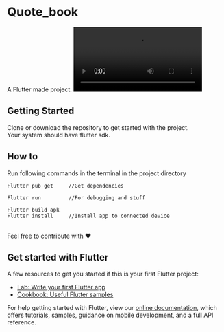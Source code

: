 # Quote_book

A Flutter made project.
![Flutter demo app](demo/demo-app.mp4)

## Getting Started
Clone or download the repository to get started with the project.<br>
Your system should have flutter sdk.<br>

## How to
Run following commands in the terminal in the project directory
```
Flutter pub get     //Get dependencies
```
```
Flutter run         //For debugging and stuff
```
```
Flutter build apk 
Flutter install     //Install app to connected device
```



<br>
Feel free to contribute with ❤

## Get started with Flutter
A few resources to get you started if this is your first Flutter project:

- [Lab: Write your first Flutter app](https://flutter.dev/docs/get-started/codelab)
- [Cookbook: Useful Flutter samples](https://flutter.dev/docs/cookbook)

For help getting started with Flutter, view our
[online documentation](https://flutter.dev/docs), which offers tutorials,
samples, guidance on mobile development, and a full API reference.
